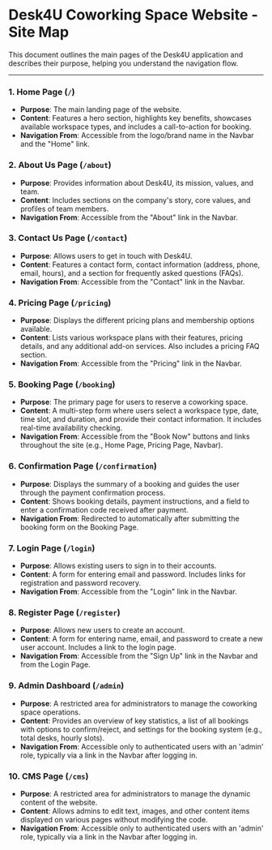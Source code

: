# Desk4U Coworking Space Website - Site Map

This document outlines the main pages of the Desk4U application and describes their purpose, helping you understand the navigation flow.

---

### 1. Home Page (`/`)
*   **Purpose**: The main landing page of the website.
*   **Content**: Features a hero section, highlights key benefits, showcases available workspace types, and includes a call-to-action for booking.
*   **Navigation From**: Accessible from the logo/brand name in the Navbar and the "Home" link.

### 2. About Us Page (`/about`)
*   **Purpose**: Provides information about Desk4U, its mission, values, and team.
*   **Content**: Includes sections on the company's story, core values, and profiles of team members.
*   **Navigation From**: Accessible from the "About" link in the Navbar.

### 3. Contact Us Page (`/contact`)
*   **Purpose**: Allows users to get in touch with Desk4U.
*   **Content**: Features a contact form, contact information (address, phone, email, hours), and a section for frequently asked questions (FAQs).
*   **Navigation From**: Accessible from the "Contact" link in the Navbar.

### 4. Pricing Page (`/pricing`)
*   **Purpose**: Displays the different pricing plans and membership options available.
*   **Content**: Lists various workspace plans with their features, pricing details, and any additional add-on services. Also includes a pricing FAQ section.
*   **Navigation From**: Accessible from the "Pricing" link in the Navbar.

### 5. Booking Page (`/booking`)
*   **Purpose**: The primary page for users to reserve a coworking space.
*   **Content**: A multi-step form where users select a workspace type, date, time slot, and duration, and provide their contact information. It includes real-time availability checking.
*   **Navigation From**: Accessible from the "Book Now" buttons and links throughout the site (e.g., Home Page, Pricing Page, Navbar).

### 6. Confirmation Page (`/confirmation`)
*   **Purpose**: Displays the summary of a booking and guides the user through the payment confirmation process.
*   **Content**: Shows booking details, payment instructions, and a field to enter a confirmation code received after payment.
*   **Navigation From**: Redirected to automatically after submitting the booking form on the Booking Page.

### 7. Login Page (`/login`)
*   **Purpose**: Allows existing users to sign in to their accounts.
*   **Content**: A form for entering email and password. Includes links for registration and password recovery.
*   **Navigation From**: Accessible from the "Login" link in the Navbar.

### 8. Register Page (`/register`)
*   **Purpose**: Allows new users to create an account.
*   **Content**: A form for entering name, email, and password to create a new user account. Includes a link to the login page.
*   **Navigation From**: Accessible from the "Sign Up" link in the Navbar and from the Login Page.

### 9. Admin Dashboard (`/admin`)
*   **Purpose**: A restricted area for administrators to manage the coworking space operations.
*   **Content**: Provides an overview of key statistics, a list of all bookings with options to confirm/reject, and settings for the booking system (e.g., total desks, hourly slots).
*   **Navigation From**: Accessible only to authenticated users with an 'admin' role, typically via a link in the Navbar after logging in.

### 10. CMS Page (`/cms`)
*   **Purpose**: A restricted area for administrators to manage the dynamic content of the website.
*   **Content**: Allows admins to edit text, images, and other content items displayed on various pages without modifying the code.
*   **Navigation From**: Accessible only to authenticated users with an 'admin' role, typically via a link in the Navbar after logging in.
